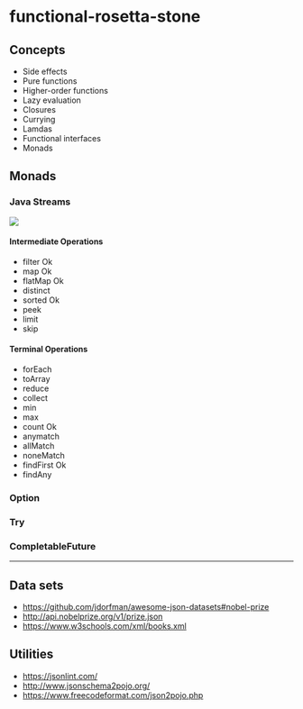 # functional-rosetta-stone

## Concepts

 - Side effects
 - Pure functions
 - Higher-order functions
 - Lazy evaluation
 - Closures
 - Currying
 - Lamdas 
 - Functional interfaces
 - Monads

## Monads

### Java Streams

![](https://pbs.twimg.com/media/D6U9cu-WAAMOOGM?format=jpg)

#### Intermediate Operations

- filter Ok
- map Ok
- flatMap Ok
- distinct 
- sorted Ok
- peek
- limit
- skip

#### Terminal Operations

- forEach
- toArray
- reduce
- collect
- min
- max
- count Ok
- anymatch
- allMatch
- noneMatch
- findFirst Ok
- findAny

### Option

### Try

### CompletableFuture

---
  
## Data sets
 
 - https://github.com/jdorfman/awesome-json-datasets#nobel-prize
 - http://api.nobelprize.org/v1/prize.json
 - https://www.w3schools.com/xml/books.xml
 
## Utilities
 
 - https://jsonlint.com/
 - http://www.jsonschema2pojo.org/
 - https://www.freecodeformat.com/json2pojo.php
